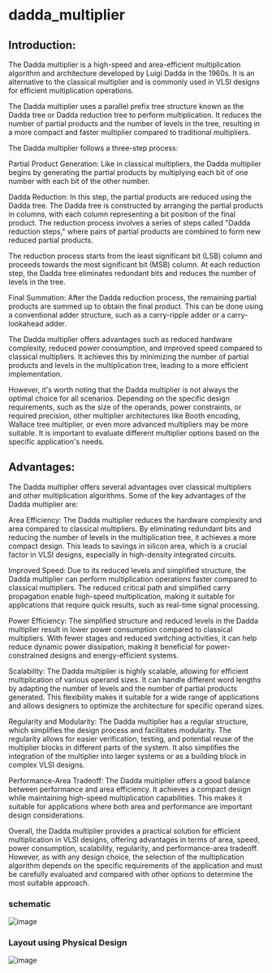 # dadda_multiplier

## Introduction:

The Dadda multiplier is a high-speed and area-efficient multiplication algorithm and architecture developed by Luigi Dadda in the 1960s. It is an alternative to the classical multiplier and is commonly used in VLSI designs for efficient multiplication operations.

The Dadda multiplier uses a parallel prefix tree structure known as the Dadda tree or Dadda reduction tree to perform multiplication. It reduces the number of partial products and the number of levels in the tree, resulting in a more compact and faster multiplier compared to traditional multipliers.

The Dadda multiplier follows a three-step process:

Partial Product Generation: Like in classical multipliers, the Dadda multiplier begins by generating the partial products by multiplying each bit of one number with each bit of the other number.

Dadda Reduction: In this step, the partial products are reduced using the Dadda tree. The Dadda tree is constructed by arranging the partial products in columns, with each column representing a bit position of the final product. The reduction process involves a series of steps called "Dadda reduction steps," where pairs of partial products are combined to form new reduced partial products.

The reduction process starts from the least significant bit (LSB) column and proceeds towards the most significant bit (MSB) column. At each reduction step, the Dadda tree eliminates redundant bits and reduces the number of levels in the tree.

Final Summation: After the Dadda reduction process, the remaining partial products are summed up to obtain the final product. This can be done using a conventional adder structure, such as a carry-ripple adder or a carry-lookahead adder.

The Dadda multiplier offers advantages such as reduced hardware complexity, reduced power consumption, and improved speed compared to classical multipliers. It achieves this by minimizing the number of partial products and levels in the multiplication tree, leading to a more efficient implementation.

However, it's worth noting that the Dadda multiplier is not always the optimal choice for all scenarios. Depending on the specific design requirements, such as the size of the operands, power constraints, or required precision, other multiplier architectures like Booth encoding, Wallace tree multiplier, or even more advanced multipliers may be more suitable. It is important to evaluate different multiplier options based on the specific application's needs.


## Advantages:

The Dadda multiplier offers several advantages over classical multipliers and other multiplication algorithms. Some of the key advantages of the Dadda multiplier are:

Area Efficiency: The Dadda multiplier reduces the hardware complexity and area compared to classical multipliers. By eliminating redundant bits and reducing the number of levels in the multiplication tree, it achieves a more compact design. This leads to savings in silicon area, which is a crucial factor in VLSI designs, especially in high-density integrated circuits.

Improved Speed: Due to its reduced levels and simplified structure, the Dadda multiplier can perform multiplication operations faster compared to classical multipliers. The reduced critical path and simplified carry propagation enable high-speed multiplication, making it suitable for applications that require quick results, such as real-time signal processing.

Power Efficiency: The simplified structure and reduced levels in the Dadda multiplier result in lower power consumption compared to classical multipliers. With fewer stages and reduced switching activities, it can help reduce dynamic power dissipation, making it beneficial for power-constrained designs and energy-efficient systems.

Scalability: The Dadda multiplier is highly scalable, allowing for efficient multiplication of various operand sizes. It can handle different word lengths by adapting the number of levels and the number of partial products generated. This flexibility makes it suitable for a wide range of applications and allows designers to optimize the architecture for specific operand sizes.

Regularity and Modularity: The Dadda multiplier has a regular structure, which simplifies the design process and facilitates modularity. The regularity allows for easier verification, testing, and potential reuse of the multiplier blocks in different parts of the system. It also simplifies the integration of the multiplier into larger systems or as a building block in complex VLSI designs.

Performance-Area Tradeoff: The Dadda multiplier offers a good balance between performance and area efficiency. It achieves a compact design while maintaining high-speed multiplication capabilities. This makes it suitable for applications where both area and performance are important design considerations.

Overall, the Dadda multiplier provides a practical solution for efficient multiplication in VLSI designs, offering advantages in terms of area, speed, power consumption, scalability, regularity, and performance-area tradeoff. However, as with any design choice, the selection of the multiplication algorithm depends on the specific requirements of the application and must be carefully evaluated and compared with other options to determine the most suitable approach.


### schematic

![image](https://github.com/sasi-kiran123/dadda_multiplier/assets/75782906/f6a24d27-32a6-47bc-9c4d-38fff26b0b62)



### Layout using Physical Design

![image](https://github.com/sasi-kiran123/dadda_multiplier/assets/75782906/220436d6-3a55-4bbf-820e-6b42e7ee2f2e)
